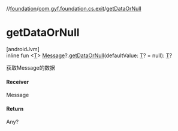 //[foundation](../../index.md)/[com.gyf.foundation.cs.exit](index.md)/[getDataOrNull](get-data-or-null.md)

# getDataOrNull

[androidJvm]\
inline fun &lt;[T](get-data-or-null.md)&gt; [Message](https://developer.android.com/reference/kotlin/android/os/Message.html)?.[getDataOrNull](get-data-or-null.md)(defaultValue: [T](get-data-or-null.md)? = null): [T](get-data-or-null.md)?

获取Message的数据

#### Receiver

Message

#### Return

Any?